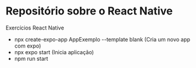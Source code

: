 # Repositório sobre o React Native
Exercícios React Native 

- npx create-expo-app AppExemplo --template blank   (Cria um novo app com expo)
- npx expo start (Inicia aplicação)
- npm run start
